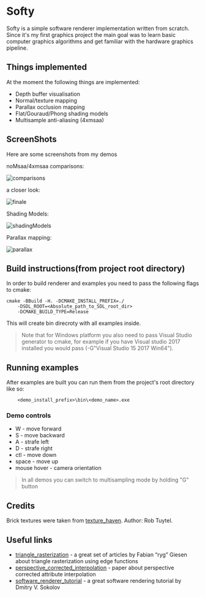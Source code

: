 # Softy
Softy is a simple software renderer implementation written from scratch.  
Since it's my first graphics project the main goal was to learn basic computer graphics algorithms and get familiar with the hardware graphics pipeline.

## Things implemented
At the moment the following things are implemented:
 * Depth buffer visualisation
 * Normal/texture mapping
 * Parallax occlusion mapping
 * Flat/Gouraud/Phong shading models
 * Multisample anti-aliasing (4xmsaa)

## ScreenShots
Here are some screenshots from my demos

noMsaa/4xmsaa comparisons:

![comparisons](https://user-images.githubusercontent.com/30685457/66235077-ef714800-e6f7-11e9-9116-783feea45ac2.png)

a closer look:

![finale](https://user-images.githubusercontent.com/30685457/66235405-a968b400-e6f8-11e9-9b74-a57a48e3666f.png)

Shading Models:

![shadingModels](https://user-images.githubusercontent.com/30685457/66068443-48a17600-e556-11e9-89a2-858ecb7b0a0a.png)

Parallax mapping: 

![parallax](https://user-images.githubusercontent.com/30685457/66069307-c4e88900-e557-11e9-8e00-4b32d2780758.png)

## Build instructions(from project root directory)
In order to build renderer and examples you need to
pass the following flags to cmake:

```
cmake -BBuild -H. -DCMAKE_INSTALL_PREFIX=./
    -DSDL_ROOT=<Absolute_path_to_SDL_root_dir>
    -DCMAKE_BUILD_TYPE=Release
```
This will create bin direcroty with all examples inside.

> Note that for Windows platform you also need to pass Visual Studio generator to cmake, for example if you have Visual studio 2017 installed you would pass (-G"Visual Studio 15 2017 Win64").

## Running examples
After examples are built you can run them from the project's root directory like so:

```
    <demo_install_prefix>\bin\<demo_name>.exe
```
### Demo controls
* W - move forward
* S - move backward
* A - strafe left
* D - strafe right
* ctl - move down
* space - move up
* mouse hover - camera orientation
> In all demos you can switch to multisampling mode by holding "G" button

## Credits
Brick textures were taken from [texture_haven](https://texturehaven.com/tex/?t=rough_block_wall). Author: Rob Tuytel.

## Useful links
* [triangle_rasterization](https://fgiesen.wordpress.com/2013/02/06/the-barycentric-conspirac/) - a great set of articles by Fabian “ryg” Giesen about triangle rasterization using edge functions
* [perspective_corrected_interpolation](https://www.comp.nus.edu.sg/~lowkl/publications/lowk_persp_interp_techrep.pdf) - paper about perspective corrected attribute interpolation
* [software_renderer_tutorial](https://github.com/ssloy/tinyrenderer/wiki) - a great software rendering tutorial by Dmitry V. Sokolov
